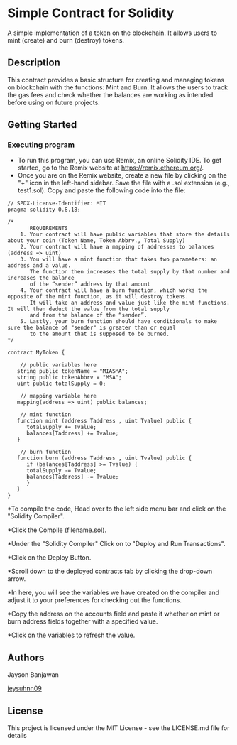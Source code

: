 # Simple Contract for Solidity

A simple implementation of a token on the blockchain. It allows users to mint (create) and burn (destroy) tokens.

## Description

This contract provides a basic structure for creating and managing tokens on blockchain with the functions: Mint and Burn. It allows the users to track the gas fees and check whether the balances are working as intended before using on future projects.

## Getting Started

### Executing program

* To run this program, you can use Remix, an online Solidity IDE. To get started, go to the Remix website at https://remix.ethereum.org/.
* Once you are on the Remix website, create a new file by clicking on the "+" icon in the left-hand sidebar. Save the file with a .sol extension (e.g., test1.sol). Copy and paste the following code into the file:
```
// SPDX-License-Identifier: MIT
pragma solidity 0.8.18;

/*
       REQUIREMENTS
    1. Your contract will have public variables that store the details about your coin (Token Name, Token Abbrv., Total Supply)
    2. Your contract will have a mapping of addresses to balances (address => uint)
    3. You will have a mint function that takes two parameters: an address and a value. 
       The function then increases the total supply by that number and increases the balance 
       of the “sender” address by that amount
    4. Your contract will have a burn function, which works the opposite of the mint function, as it will destroy tokens. 
       It will take an address and value just like the mint functions. It will then deduct the value from the total supply 
       and from the balance of the “sender”.
    5. Lastly, your burn function should have conditionals to make sure the balance of "sender" is greater than or equal 
       to the amount that is supposed to be burned.
*/

contract MyToken {

    // public variables here
   string public tokenName = "MIASMA"; 
   string public tokenAbbrv = "MSA";
   uint public totalSupply = 0;
   
    // mapping variable here
   mapping(address => uint) public balances;

    // mint function
   function mint (address Taddress , uint Tvalue) public {
      totalSupply += Tvalue;
      balances[Taddress] += Tvalue;
   }
   
    // burn function
   function burn (address Taddress , uint Tvalue) public {
      if (balances[Taddress] >= Tvalue) {
      totalSupply -= Tvalue;
      balances[Taddress] -= Tvalue;
      }
   }
}
```

*To compile the code, Head over to the left side menu bar and click on the "Solidity Compiler".

*Click the Compile (filename.sol).

*Under the "Solidity Compiler" Click on to "Deploy and Run Transactions".

*Click on the Deploy Button.

*Scroll down to the deployed contracts tab by clicking the drop-down arrow.

*In here, you will see the variables we have created on the compiler and adjust it to your preferences for checking out the functions.

*Copy the address on the accounts field and paste it whether on mint or burn address fields together with a specified value.

*Click on the variables to refresh the value.

## Authors

Jayson Banjawan 

[jeysuhnn09](https://www.facebook.com/Jeysuhnn09)


## License

This project is licensed under the MIT License - see the LICENSE.md file for details
